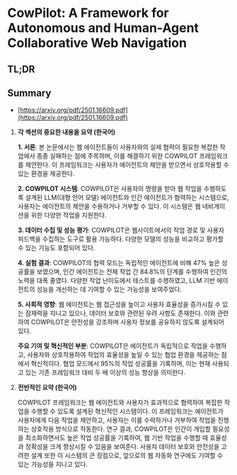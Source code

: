 # CowPilot: A Framework for Autonomous and Human-Agent Collaborative Web Navigation
## TL;DR
## Summary
- [https://arxiv.org/pdf/2501.16609.pdf](https://arxiv.org/pdf/2501.16609.pdf)

1. **각 섹션의 중요한 내용을 요약 (한국어)**

   **1. 서론**: 본 논문에서는 웹 에이전트들이 사용자와의 실제 협력이 필요한 복잡한 작업에서 종종 실패하는 점에 주목하며, 이를 해결하기 위한 COWPILOT 프레임워크를 제안한다. 이 프레임워크는 사용자가 에이전트의 제안을 받으면서 상호작용할 수 있는 환경을 제공한다.

   **2. COWPILOT 시스템**: COWPILOT은 사용자의 명령을 받아 웹 작업을 수행하도록 설계된 LLM(대형 언어 모델) 에이전트와 인간 에이전트가 협력하는 시스템으로, 사용자는 에이전트의 제안을 수용하거나 거부할 수 있다. 이 시스템은 웹 네비게이션을 위한 다양한 작업을 지원한다.

   **3. 데이터 수집 및 성능 평가**: COWPILOT은 웹사이트에서의 작업 경로 및 사용자 피드백을 수집하는 도구로 활용 가능하다. 다양한 모델의 성능을 비교하고 평가할 수 있는 기능도 포함되어 있다.

   **4. 실험 결과**: COWPILOT의 협력 모드는 독립적인 에이전트에 비해 47% 높은 성공률을 보였으며, 인간 에이전트는 전체 작업 간 84.8%의 단계를 수행하여 인간의 노력을 대폭 줄였다. 다양한 작업 난이도에서 테스트를 수행하였고, LLM 기반 에이전트의 성능을 개선하는 데 기여할 수 있는 가능성을 보여주었다.

   **5. 사회적 영향**: 웹 에이전트는 웹 접근성을 높이고 사용자 효율성을 증가시킬 수 있는 잠재력을 지니고 있으나, 데이터 보호와 관련된 우려 사항도 존재한다. 이와 관련하여 COWPILOT은 안전성을 강조하며 사용자 정보를 공유하지 않도록 설계되어 있다.

   **주요 기여 및 혁신적인 부분**: COWPILOT은 에이전트가 독립적으로 작업을 수행하고, 사용자와 상호작용하여 작업의 효율성을 높일 수 있는 협업 환경을 제공하는 점에서 혁신적이다. 협업 모드에서 95%의 작업 성공률을 기록하며, 이는 현재 사용되고 있는 기존 프레임워크 대비 두 배 이상의 성능 향상을 의미한다.

2. **전반적인 요약 (한국어)**

   COWPILOT 프레임워크는 웹 에이전트와 사용자가 효과적으로 협력하여 복잡한 작업을 수행할 수 있도록 설계된 혁신적인 시스템이다. 이 프레임워크는 에이전트가 사용자에게 다음 작업을 제안하고, 사용자는 이를 수락하거나 거부하여 작업을 진행하는 상호작용 방식으로 작동한다. 연구 결과, COWPILOT은 인간이 개입할 필요성을 최소화하면서도 높은 작업 성공률을 기록하여, 웹 기반 작업을 수행할 때 효율성과 정확성을 크게 향상시킬 수 있음을 보여준다. 사용자 데이터 보호와 안전성을 고려한 설계 또한 이 시스템의 큰 장점으로, 앞으로의 웹 자동화 연구에도 기여할 수 있는 가능성을 지니고 있다.